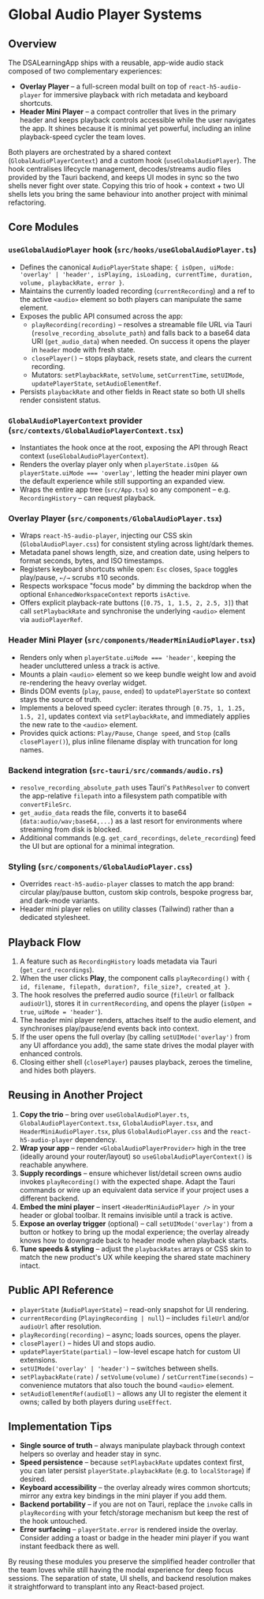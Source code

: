 # Global Audio Player Systems

## Overview
The DSALearningApp ships with a reusable, app-wide audio stack composed of two complementary experiences:
- **Overlay Player** – a full-screen modal built on top of `react-h5-audio-player` for immersive playback with rich metadata and keyboard shortcuts.
- **Header Mini Player** – a compact controller that lives in the primary header and keeps playback controls accessible while the user navigates the app. It shines because it is minimal yet powerful, including an inline playback-speed cycler the team loves.

Both players are orchestrated by a shared context (`GlobalAudioPlayerContext`) and a custom hook (`useGlobalAudioPlayer`). The hook centralises lifecycle management, decodes/streams audio files provided by the Tauri backend, and keeps UI modes in sync so the two shells never fight over state. Copying this trio of hook + context + two UI shells lets you bring the same behaviour into another project with minimal refactoring.

## Core Modules
### `useGlobalAudioPlayer` hook (`src/hooks/useGlobalAudioPlayer.ts`)
- Defines the canonical `AudioPlayerState` shape: `{ isOpen, uiMode: 'overlay' | 'header', isPlaying, isLoading, currentTime, duration, volume, playbackRate, error }`.
- Maintains the currently loaded recording (`currentRecording`) and a ref to the active `<audio>` element so both players can manipulate the same element.
- Exposes the public API consumed across the app:
  - `playRecording(recording)` – resolves a streamable file URL via Tauri (`resolve_recording_absolute_path`) and falls back to a base64 data URI (`get_audio_data`) when needed. On success it opens the player in `header` mode with fresh state.
  - `closePlayer()` – stops playback, resets state, and clears the current recording.
  - Mutators: `setPlaybackRate`, `setVolume`, `setCurrentTime`, `setUIMode`, `updatePlayerState`, `setAudioElementRef`.
- Persists `playbackRate` and other fields in React state so both UI shells render consistent status.

### `GlobalAudioPlayerContext` provider (`src/contexts/GlobalAudioPlayerContext.tsx`)
- Instantiates the hook once at the root, exposing the API through React context (`useGlobalAudioPlayerContext`).
- Renders the overlay player only when `playerState.isOpen && playerState.uiMode === 'overlay'`, letting the header mini player own the default experience while still supporting an expanded view.
- Wraps the entire app tree (`src/App.tsx`) so any component – e.g. `RecordingHistory` – can request playback.

### Overlay Player (`src/components/GlobalAudioPlayer.tsx`)
- Wraps `react-h5-audio-player`, injecting our CSS skin (`GlobalAudioPlayer.css`) for consistent styling across light/dark themes.
- Metadata panel shows length, size, and creation date, using helpers to format seconds, bytes, and ISO timestamps.
- Registers keyboard shortcuts while open: `Esc` closes, `Space` toggles play/pause, `←/→` scrubs ±10 seconds.
- Respects workspace "focus mode" by dimming the backdrop when the optional `EnhancedWorkspaceContext` reports `isActive`.
- Offers explicit playback-rate buttons (`[0.75, 1, 1.5, 2, 2.5, 3]`) that call `setPlaybackRate` and synchronise the underlying `<audio>` element via `audioPlayerRef`.

### Header Mini Player (`src/components/HeaderMiniAudioPlayer.tsx`)
- Renders only when `playerState.uiMode === 'header'`, keeping the header uncluttered unless a track is active.
- Mounts a plain `<audio>` element so we keep bundle weight low and avoid re-rendering the heavy overlay widget.
- Binds DOM events (`play`, `pause`, `ended`) to `updatePlayerState` so context stays the source of truth.
- Implements a beloved speed cycler: iterates through `[0.75, 1, 1.25, 1.5, 2]`, updates context via `setPlaybackRate`, and immediately applies the new rate to the `<audio>` element.
- Provides quick actions: `Play/Pause`, `Change speed`, and `Stop` (calls `closePlayer()`), plus inline filename display with truncation for long names.

### Backend integration (`src-tauri/src/commands/audio.rs`)
- `resolve_recording_absolute_path` uses Tauri's `PathResolver` to convert the app-relative `filepath` into a filesystem path compatible with `convertFileSrc`.
- `get_audio_data` reads the file, converts it to base64 (`data:audio/wav;base64,...`) as a last resort for environments where streaming from disk is blocked.
- Additional commands (e.g. `get_card_recordings`, `delete_recording`) feed the UI but are optional for a minimal integration.

### Styling (`src/components/GlobalAudioPlayer.css`)
- Overrides `react-h5-audio-player` classes to match the app brand: circular play/pause button, custom skip controls, bespoke progress bar, and dark-mode variants.
- Header mini player relies on utility classes (Tailwind) rather than a dedicated stylesheet.

## Playback Flow
1. A feature such as `RecordingHistory` loads metadata via Tauri (`get_card_recordings`).
2. When the user clicks **Play**, the component calls `playRecording()` with `{ id, filename, filepath, duration?, file_size?, created_at }`.
3. The hook resolves the preferred audio source (`fileUrl` or fallback `audioUrl`), stores it in `currentRecording`, and opens the player (`isOpen = true`, `uiMode = 'header'`).
4. The header mini player renders, attaches itself to the audio element, and synchronises play/pause/end events back into context.
5. If the user opens the full overlay (by calling `setUIMode('overlay')` from any UI affordance you add), the same state drives the modal player with enhanced controls.
6. Closing either shell (`closePlayer`) pauses playback, zeroes the timeline, and hides both players.

## Reusing in Another Project
1. **Copy the trio** – bring over `useGlobalAudioPlayer.ts`, `GlobalAudioPlayerContext.tsx`, `GlobalAudioPlayer.tsx`, and `HeaderMiniAudioPlayer.tsx`, plus `GlobalAudioPlayer.css` and the `react-h5-audio-player` dependency.
2. **Wrap your app** – render `<GlobalAudioPlayerProvider>` high in the tree (ideally around your router/layout) so `useGlobalAudioPlayerContext()` is reachable anywhere.
3. **Supply recordings** – ensure whichever list/detail screen owns audio invokes `playRecording()` with the expected shape. Adapt the Tauri commands or wire up an equivalent data service if your project uses a different backend.
4. **Embed the mini player** – insert `<HeaderMiniAudioPlayer />` in your header or global toolbar. It remains invisible until a track is active.
5. **Expose an overlay trigger** (optional) – call `setUIMode('overlay')` from a button or hotkey to bring up the modal experience; the overlay already knows how to downgrade back to header mode when playback starts.
6. **Tune speeds & styling** – adjust the `playbackRates` arrays or CSS skin to match the new product's UX while keeping the shared state machinery intact.

## Public API Reference
- `playerState` (`AudioPlayerState`) – read-only snapshot for UI rendering.
- `currentRecording` (`PlayingRecording | null`) – includes `fileUrl` and/or `audioUrl` after resolution.
- `playRecording(recording)` – async; loads sources, opens the player.
- `closePlayer()` – hides UI and stops audio.
- `updatePlayerState(partial)` – low-level escape hatch for custom UI extensions.
- `setUIMode('overlay' | 'header')` – switches between shells.
- `setPlaybackRate(rate)` / `setVolume(volume)` / `setCurrentTime(seconds)` – convenience mutators that also touch the bound `<audio>` element.
- `setAudioElementRef(audioEl)` – allows any UI to register the element it owns; called by both players during `useEffect`.

## Implementation Tips
- **Single source of truth** – always manipulate playback through context helpers so overlay and header stay in sync.
- **Speed persistence** – because `setPlaybackRate` updates context first, you can later persist `playerState.playbackRate` (e.g. to `localStorage`) if desired.
- **Keyboard accessibility** – the overlay already wires common shortcuts; mirror any extra key bindings in the mini player if you add them.
- **Backend portability** – if you are not on Tauri, replace the `invoke` calls in `playRecording` with your fetch/storage mechanism but keep the rest of the hook untouched.
- **Error surfacing** – `playerState.error` is rendered inside the overlay. Consider adding a toast or badge in the header mini player if you want instant feedback there as well.

By reusing these modules you preserve the simplified header controller that the team loves while still having the modal experience for deep focus sessions. The separation of state, UI shells, and backend resolution makes it straightforward to transplant into any React-based project.
